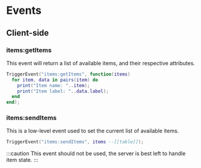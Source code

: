 # Events

## Client-side

### items:getItems

This event will return a list of available items, and their respective attributes.
```lua title="client/main.lua"
TriggerEvent("items:getItems", function(items)
  for item, data in pairs(item) do
    print("Item name: "..item);
    print("Item label: "..data.label);
  end
end);
```

### items:sendItems

This is a low-level event used to set the current list of available items.

```lua title="client/main.lua"
TriggerEvent("items:sendItems", items --[[table]]);
```

:::caution
This event should not be used, the server is best left to handle item state.
:::